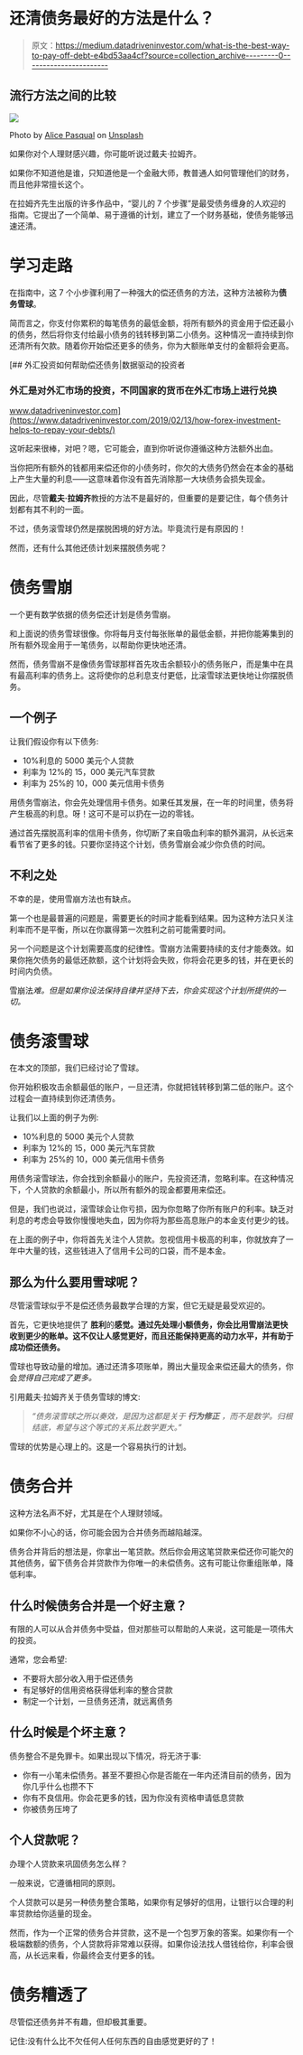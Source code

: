 # 还清债务最好的方法是什么？

> 原文：<https://medium.datadriveninvestor.com/what-is-the-best-way-to-pay-off-debt-e4bd53aa4cf?source=collection_archive---------0----------------------->

## 流行方法之间的比较

![](img/6653f6847f62510d5379dd3530f23cd1.png)

Photo by [Alice Pasqual](https://unsplash.com/@stri_khedonia?utm_source=medium&utm_medium=referral) on [Unsplash](https://unsplash.com?utm_source=medium&utm_medium=referral)

如果你对个人理财感兴趣，你可能听说过戴夫·拉姆齐。

如果你不知道他是谁，只知道他是一个金融大师，教普通人如何管理他们的财务，而且他非常擅长这个。

在拉姆齐先生出版的许多作品中，“婴儿的 7 个步骤”是最受债务缠身的人欢迎的指南。它提出了一个简单、易于遵循的计划，建立了一个财务基础，使债务能够迅速还清。

# 学习走路

在指南中，这 7 个小步骤利用了一种强大的偿还债务的方法，这种方法被称为**债务雪球**。

简而言之，你支付你累积的每笔债务的最低金额，将所有额外的资金用于偿还最小的债务，然后将你支付给最小债务的钱转移到第二小债务。这种情况一直持续到你还清所有欠款。随着你开始偿还更多的债务，你为大额账单支付的金额将会更高。

[](https://www.datadriveninvestor.com/2019/02/13/how-forex-investment-helps-to-repay-your-debts/) [## 外汇投资如何帮助偿还债务|数据驱动的投资者

### 外汇是对外汇市场的投资，不同国家的货币在外汇市场上进行兑换

www.datadriveninvestor.com](https://www.datadriveninvestor.com/2019/02/13/how-forex-investment-helps-to-repay-your-debts/) 

这听起来很棒，对吧？嗯，它可能会，直到你听说你遵循这种方法额外出血。

当你把所有额外的钱都用来偿还你的小债务时，你欠的大债务仍然会在本金的基础上产生大量的利息——这意味着你没有首先消除那一大块债务会损失现金。

因此，尽管**戴夫·拉姆齐**教授的方法不是最好的，但重要的是要记住，每个债务计划都有其不利的一面。

不过，债务滚雪球仍然是摆脱困境的好方法。毕竟流行是有原因的！

然而，还有什么其他还债计划来摆脱债务呢？

# 债务雪崩

一个更有数学依据的债务偿还计划是债务雪崩。

和上面说的债务雪球很像。你将每月支付每张账单的最低金额，并把你能筹集到的所有额外现金用于一笔债务，以帮助你更快地还清。

然而，债务雪崩不是像债务雪球那样首先攻击余额较小的债务账户，而是集中在具有最高利率的债务上。这将使你的总利息支付更低，比滚雪球法更快地让你摆脱债务。

## 一个例子

让我们假设你有以下债务:

*   10%利息的 5000 美元个人贷款
*   利率为 12%的 15，000 美元汽车贷款
*   利率为 25%的 10，000 美元信用卡债务

用债务雪崩法，你会先处理信用卡债务。如果任其发展，在一年的时间里，债务将产生极高的利息。呀！这可不是可以扔在一边的零钱。

通过首先摆脱高利率的信用卡债务，你切断了来自吸血利率的额外漏洞，从长远来看节省了更多的钱。只要你坚持这个计划，债务雪崩会减少你负债的时间。

## 不利之处

不幸的是，使用雪崩方法也有缺点。

第一个也是最普遍的问题是，需要更长的时间才能看到结果。因为这种方法只关注利率而不是平衡，所以在你赢得第一次胜利之前可能需要时间。

另一个问题是这个计划需要高度的纪律性。雪崩方法需要持续的支付才能奏效。如果你拖欠债务的最低还款额，这个计划将会失败，你将会花更多的钱，并在更长的时间内负债。

雪崩法*难。但是如果你设法保持自律并坚持下去，你会实现这个计划所提供的一切。*

# 债务滚雪球

在本文的顶部，我们已经讨论了雪球。

你开始积极攻击余额最低的账户，一旦还清，你就把钱转移到第二低的账户。这个过程会一直持续到你还清债务。

让我们以上面的例子为例:

*   10%利息的 5000 美元个人贷款
*   利率为 12%的 15，000 美元汽车贷款
*   利率为 25%的 10，000 美元信用卡债务

用债务滚雪球法，你会找到余额最小的账户，先投资还清，忽略利率。在这种情况下，个人贷款的余额最小，所以所有额外的现金都要用来偿还。

但是，我们也说过，滚雪球会让你亏损，因为你忽略了你所有账户的利率。缺乏对利息的考虑会导致你慢慢地失血，因为你将为那些高息账户的本金支付更少的钱。

在上面的例子中，你将首先关注个人贷款。忽视信用卡极高的利率，你就放弃了一年中大量的钱，这些钱进入了信用卡公司的口袋，而不是本金。

## 那么为什么要用雪球呢？

尽管滚雪球似乎不是偿还债务最数学合理的方案，但它无疑是最受欢迎的。

首先，它更快地提供了 **胜利**的**感觉。通过先处理小额债务，你会比用雪崩法更快收到更少的账单。这不仅让人感觉更好，而且还能保持更高的动力水平，并有助于成功偿还债务。**

雪球也导致动量的增加。通过还清多项账单，腾出大量现金来偿还最大的债务，你会*觉得自己完成了更多。*

引用戴夫·拉姆齐关于债务雪球的博文:

> *“债务滚雪球之所以奏效，是因为这都是关于* ***行为修正*** *，而不是数学。归根结底，希望与这个等式的关系比数学更大。”*

雪球的优势是心理上的。这是一个容易执行的计划。

# 债务合并

这种方法名声不好，尤其是在个人理财领域。

如果你不小心的话，你可能会因为合并债务而越陷越深。

债务合并背后的想法是，你拿出一笔贷款。然后你会用这笔贷款来偿还你可能欠的其他债务，留下债务合并贷款作为你唯一的未偿债务。这有可能让你重组账单，降低利率。

## 什么时候债务合并是一个好主意？

有限的人可以从合并债务中受益，但对那些可以帮助的人来说，这可能是一项伟大的投资。

通常，您会希望:

*   不要将大部分收入用于偿还债务
*   有足够好的信用资格获得低利率的整合贷款
*   制定一个计划，一旦债务还清，就远离债务

## 什么时候是个坏主意？

债务整合不是免罪卡。如果出现以下情况，将无济于事:

*   你有一小笔未偿债务。甚至不要担心你是否能在一年内还清目前的债务，因为你几乎什么也攒不下
*   你有不良信用。你会花更多的钱，因为你没有资格申请低息贷款
*   你被债务压垮了

## 个人贷款呢？

办理个人贷款来巩固债务怎么样？

一般来说，它遵循相同的原则。

个人贷款可以是另一种债务整合策略，如果你有足够好的信用，让银行以合理的利率贷款给你适量的现金。

然而，作为一个正常的债务合并贷款，这不是一个包罗万象的答案。如果你有一个极端数额的债务，个人贷款将非常难以获得。如果你设法找人借钱给你，利率会很高，从长远来看，你最终会支付更多的钱。

# 债务糟透了

尽管偿还债务并不有趣，但却极其重要。

记住:没有什么比不欠任何人任何东西的自由感觉更好的了！